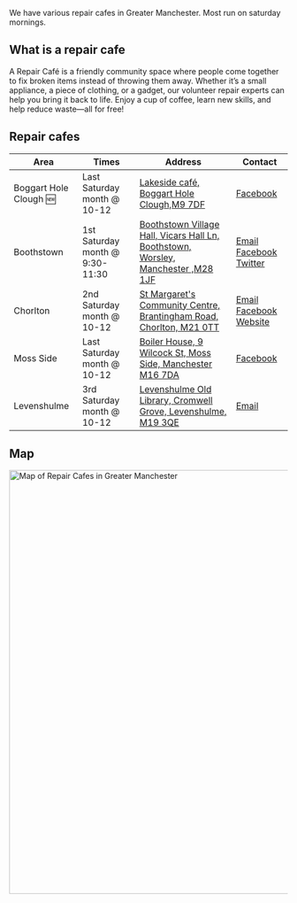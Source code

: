 We have various repair cafes in Greater Manchester. Most run on saturday mornings.

## What is a repair cafe
A Repair Café is a friendly community space where people come together to fix broken items instead of throwing them away. Whether it’s a small appliance, a piece of clothing, or a gadget, our volunteer repair experts can help you bring it back to life. Enjoy a cup of coffee, learn new skills, and help reduce waste—all for free!

## Repair cafes

| Area | Times | Address | Contact |  
| --- | --- | --- | --- | 
| Boggart Hole Clough 🆕 | Last Saturday month @ 10-12 | [Lakeside café, Boggart Hole Clough,M9 7DF](https://maps.app.goo.gl/2rTLbmPBUmsNjFyZA) | [Facebook](https://www.facebook.com/groups/999126502134456/?ref=share)
| Boothstown | 1st Saturday month @ 9:30-11:30 | [Boothstown Village Hall, Vicars Hall Ln, Boothstown, Worsley, Manchester ,M28 1JF](https://maps.app.goo.gl/Xd4TrzENgJuEEzvQA) | [Email](mailto:boothstownrepaircafe@gmail.com) [Facebook](https://www.facebook.com/BoothstownRepairCafe) [Twitter](https://x.com/repaircafeboot1) 
| Chorlton  | 2nd Saturday month @ 10-12 | [St Margaret's Community Centre, Brantingham Road, Chorlton, M21 0TT](https://maps.app.goo.gl/MsfsG1fik2Hui1vv7) | [Email](mailto:chorltonrepaircafe@gmail.com) [Facebook](https://www.facebook.com/ChorltonRepairCafe/) [Website](https://chorltonrepaircafe.org.uk) 
| Moss Side | Last Saturday month @ 10-12 | [Boiler House, 9 Wilcock St, Moss Side, Manchester M16 7DA](https://maps.app.goo.gl/4rbbaHhV1eQwNSVE7) | [Facebook](https://www.facebook.com/mosssiderepaircafe/) 
| Levenshulme | 3rd Saturday month @ 10-12 | [Levenshulme Old Library, Cromwell Grove, Levenshulme, M19 3QE](https://maps.app.goo.gl/gbH2MSCu6CiFxPwXA) | [Email](mailto:levrepaircafe@gmail.com)

## Map
<a href="https://www.google.com/maps/d/u/0/edit?mid=12UsCec4ZaCXUas9fgQi5iMCyHrTSIdk&usp=sharing"><img width="766" alt="Map of Repair Cafes in Greater Manchester" src="https://github.com/user-attachments/assets/2d9b1c59-f4f1-4f20-87da-c38c86f7e5a1" />
